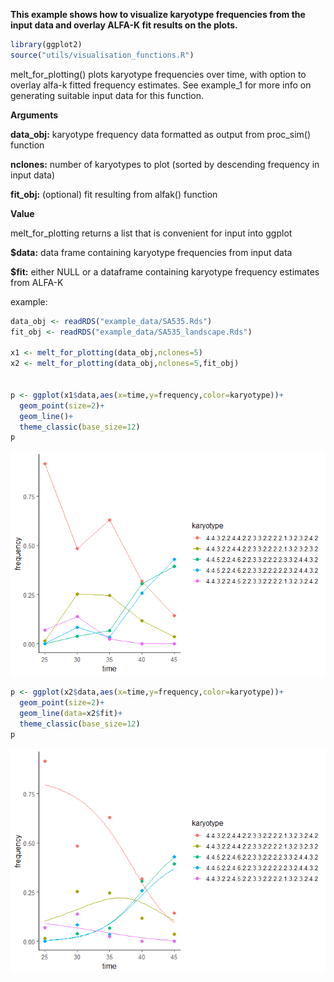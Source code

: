 **This example shows how to visualize karyotype frequencies from the
input data and overlay ALFA-K fit results on the plots.**

``` r
library(ggplot2)
source("utils/visualisation_functions.R")
```

melt_for_plotting() plots karyotype frequencies over time, with option
to overlay alfa-k fitted frequency estimates. See example_1 for more
info on generating suitable input data for this function.

**Arguments**

**data_obj:** karyotype frequency data formatted as output from
proc_sim() function

**nclones:** number of karyotypes to plot (sorted by descending
frequency in input data)

**fit_obj:** (optional) fit resulting from alfak() function

**Value**

melt_for_plotting returns a list that is convenient for input into
ggplot

**$data:** data frame containing karyotype frequencies from input data

**$fit:** either NULL or a dataframe containing karyotype frequency
estimates from ALFA-K

example:

``` r
data_obj <- readRDS("example_data/SA535.Rds")
fit_obj <- readRDS("example_data/SA535_landscape.Rds")

x1 <- melt_for_plotting(data_obj,nclones=5)
x2 <- melt_for_plotting(data_obj,nclones=5,fit_obj)


p <- ggplot(x1$data,aes(x=time,y=frequency,color=karyotype))+
  geom_point(size=2)+
  geom_line()+
  theme_classic(base_size=12)
p
```

![](README_files/figure-markdown_github/unnamed-chunk-2-1.png)

``` r
p <- ggplot(x2$data,aes(x=time,y=frequency,color=karyotype))+
  geom_point(size=2)+
  geom_line(data=x2$fit)+
  theme_classic(base_size=12)
p
```

![](README_files/figure-markdown_github/unnamed-chunk-2-2.png)
